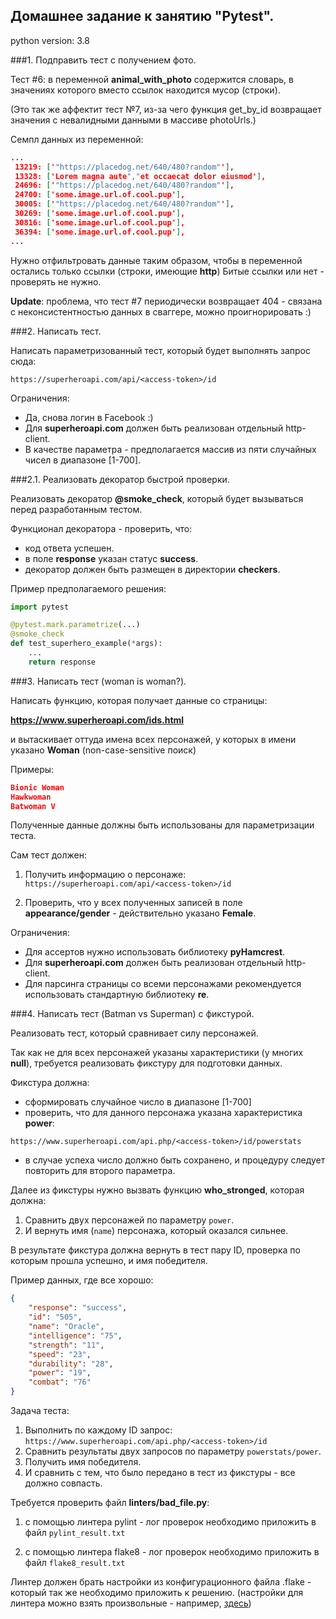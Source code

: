 ## Домашнее задание к занятию "Pytest".

python version: 3.8

###1. Подправить тест c получением фото.

Тест #6: в переменной **animal_with_photo** содержится словарь, в значениях которого вместо ссылок находится мусор (строки).

(Это так же аффектит тест №7, из-за чего функция get_by_id возвращает значения с невалидными данными в массиве photoUrls.)

Семпл данных из переменной:

```json
...
 13219: ['"https://placedog.net/640/480?random"'],
 13328: ['Lorem magna aute","et occaecat dolor eiusmod'],
 24696: ['"https://placedog.net/640/480?random"'],
 24700: ['some.image.url.of.cool.pup'],
 30005: ['"https://placedog.net/640/480?random"'],
 30269: ['some.image.url.of.cool.pup'],
 30816: ['some.image.url.of.cool.pup'],
 36394: ['some.image.url.of.cool.pup'],
...
```

Нужно отфильтровать данные таким образом, чтобы в переменной остались только ссылки (строки, имеющие **http**)
Битые ссылки или нет - проверять не нужно.

**Update**: проблема, что тест #7 периодически возвращает 404 - связана с неконсистентностью данных в сваггере, можно проигнорировать :)

###2. Написать тест.

Написать параметризованный тест, который будет выполнять запрос сюда:

```https://superheroapi.com/api/<access-token>/id```


Ограничения:
* Да, снова логин в Facebook :)
* Для **superheroapi.com** должен быть реализован отдельный http-client.
* В качестве параметра - предполагается массив из пяти случайных чисел в диапазоне [1-700].


###2.1. Реализовать декоратор быстрой проверки.

Реализовать декоратор **@smoke_check**, который будет вызываться перед разработанным тестом.

Функционал декоратора - проверить, что:
* код ответа успешен.
* в поле **response** указан статус **success**.
* декоратор должен быть размещен в директории **checkers**.

Пример предполагаемого решения:

```python
import pytest

@pytest.mark.parametrize(...)
@smoke_check
def test_superhero_example(*args):
    ...
    return response
```

###3. Написать тест (woman is woman?).

Написать функцию, которая получает данные со страницы:

**https://www.superheroapi.com/ids.html**

и вытаскивает оттуда имена всех персонажей, у которых в имени указано **Woman** (non-case-sensitive поиск)

Примеры:
```json
Bionic Woman
Hawkwoman
Batwoman V
```

Полученные данные должны быть использованы для параметризации теста.

Сам тест должен:
1. Получить информацию о персонаже: ```https://superheroapi.com/api/<access-token>/id```

2. Проверить, что у всех полученных записей в поле **appearance/gender** - действительно указано **Female**.

Ограничения:
* Для ассертов нужно использовать библиотеку **pyHamcrest**.
* Для **superheroapi.com** должен быть реализован отдельный http-client.
* Для парсинга страницы со всеми персонажами рекомендуется использовать стандартную библиотеку **re**.

###4. Написать тест (Batman vs Superman) с фикстурой.

Реализовать тест, который сравнивает силу персонажей.

Так как не для всех персонажей указаны характеристики (у многих **null**), требуется реализовать фикстуру для подготовки данных.

Фикстура должна:
* сформировать случайное число в диапазоне [1-700]
* проверить, что для данного персонажа указана характеристика **power**:

```https://www.superheroapi.com/api.php/<access-token>/id/powerstats```

* в случае успеха число должно быть сохранено, и процедуру следует повторить для второго параметра.

Далее из фикстуры нужно вызвать функцию **who_stronged**, которая должна:
1. Cравнить двух персонажей по параметру ```power```.
2. И вернуть имя (```name```) персонажа, который оказался сильнее.

В результате фикстура должна вернуть в тест пару ID, проверка по которым прошла успешно, и имя победителя.

Пример данных, где все хорошо:

```json
{
    "response": "success",
    "id": "505",
    "name": "Oracle",
    "intelligence": "75",
    "strength": "11",
    "speed": "23",
    "durability": "28",
    "power": "19",
    "combat": "76"
}
```

Задача теста:

1. Выполнить по каждому ID запрос: ```https://www.superheroapi.com/api.php/<access-token>/id```
2. Сравнить результаты двух запросов по параметру ```powerstats/power```.
3. Получить имя победителя.
4. И сравнить с тем, что было передано в тест из фикстуры - все должно совпасть.



Требуется проверить файл **linters/bad_file.py**:

1. с помощью линтера pylint - лог проверок необходимо приложить в файл 
```pylint_result.txt```
   
2. с помощью линтера flake8 - лог проверок необходимо приложить в файл 
```flake8_result.txt```
   
Линтер должен брать настройки из конфигурационного файла .flake - который так же необходимо приложить к решению.
(настройки для линтера можно взять произвольные - например, [здесь](https://flake8.pycqa.org/en/latest/user/configuration.html))
